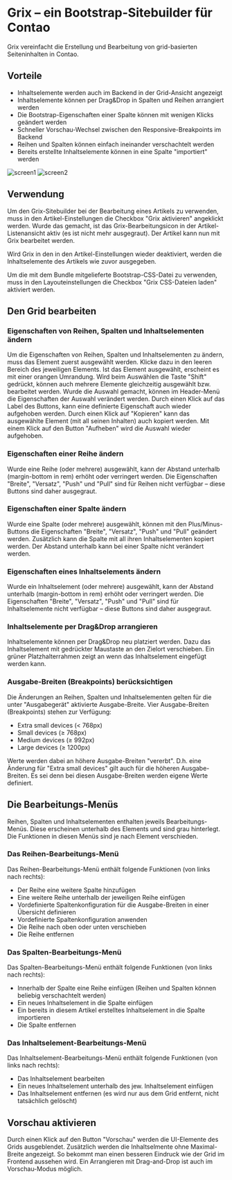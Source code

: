 # Grix – ein Bootstrap-Sitebuilder für Contao


Grix vereinfacht die Erstellung und Bearbeitung von grid-basierten Seiteninhalten in Contao.


## Vorteile
* Inhaltselemente werden auch im Backend in der Grid-Ansicht angezeigt
* Inhaltselemente können per Drag&Drop in Spalten und Reihen arrangiert werden
* Die Bootstrap-Eigenschaften einer Spalte können mit wenigen Klicks geändert werden
* Schneller Vorschau-Wechsel zwischen den Responsive-Breakpoints im Backend
* Reihen und Spalten können einfach ineinander verschachtelt werden
* Bereits erstellte Inhaltselemente können in eine Spalte "importiert" werden

![screen1](https://user-images.githubusercontent.com/4385048/103889062-1336f100-50e6-11eb-8844-925954f57a4e.png)
![screen2](https://user-images.githubusercontent.com/4385048/103889097-23e76700-50e6-11eb-9dbd-29688838b3d2.png)


## Verwendung
Um den Grix-Sitebuilder bei der Bearbeitung eines Artikels zu verwenden, muss in den Artikel-Einstellungen die Checkbox "Grix aktivieren" angeklickt werden. Wurde das gemacht, ist das Grix-Bearbeitungsicon in der Artikel-Listenansicht aktiv (es ist nicht mehr ausgegraut). Der Artikel kann nun mit Grix bearbeitet werden. 

Wird Grix in den in den Artikel-Einstellungen wieder deaktiviert, werden die Inhaltselemente des Artikels wie zuvor ausgegeben.

Um die mit dem Bundle mitgelieferte Bootstrap-CSS-Datei zu verwenden, muss in den Layouteinstellungen die Checkbox "Grix CSS-Dateien laden" aktiviert werden.


## Den Grid bearbeiten

### Eigenschaften von Reihen, Spalten und Inhaltselementen ändern
Um die Eigenschaften von Reihen, Spalten und Inhaltselementen zu ändern, muss das Element zuerst ausgewählt werden. Klicke dazu in den leeren Bereich des jeweiligen Elements. Ist das Element ausgewählt, erscheint es mit einer orangen Umrandung. Wird beim Auswählen die Taste "Shift" gedrückt, können auch mehrere Elemente gleichzeitig ausgewählt bzw. bearbeitet werden.
Wurde die Auswahl gemacht, können im Header-Menü die Eigenschaften der Auswahl verändert werden. 
Durch einen Klick auf das Label des Buttons, kann eine definierte Eigenschaft auch wieder aufgehoben werden.
Durch einen Klick auf "Kopieren" kann das ausgewählte Element (mit all seinen Inhalten) auch kopiert werden. Mit einem Klick auf den Button "Aufheben" wird die Auswahl wieder aufgehoben.

### Eigenschaften einer Reihe ändern
Wurde eine Reihe (oder mehrere) ausgewählt, kann der Abstand unterhalb (margin-bottom in rem) erhöht oder verringert werden.
Die Eigenschaften "Breite", "Versatz", "Push" und "Pull" sind für Reihen nicht verfügbar – diese Buttons sind daher ausgegraut.

### Eigenschaften einer Spalte ändern
Wurde eine Spalte (oder mehrere) ausgewählt, können  mit den Plus/Minus-Buttons die Eigenschaften "Breite", "Versatz", "Push" und "Pull" geändert werden. Zusätzlich kann die Spalte mit all ihren Inhaltselementen kopiert werden. Der Abstand unterhalb kann bei einer Spalte nicht verändert werden.

### Eigenschaften eines Inhaltselements ändern
Wurde ein Inhaltselement (oder mehrere) ausgewählt, kann der Abstand unterhalb (margin-bottom in rem) erhöht oder verringert werden.
Die Eigenschaften "Breite", "Versatz", "Push" und "Pull" sind für Inhaltselemente nicht verfügbar – diese Buttons sind daher ausgegraut.

### Inhaltselemente per Drag&Drop arrangieren
Inhaltselemente können per Drag&Drop neu platziert werden. Dazu das Inhaltselement mit gedrückter Maustaste an den Zielort verschieben. Ein grüner Platzhalterrahmen zeigt an wenn das Inhaltselement eingefügt werden kann.

### Ausgabe-Breiten (Breakpoints) berücksichtigen
Die Änderungen an Reihen, Spalten und Inhaltselementen gelten für die unter "Ausgabegerät" aktivierte Ausgabe-Breite. 
Vier Ausgabe-Breiten (Breakpoints) stehen zur Verfügung:
* Extra small devices (< 768px)
* Small devices (≥ 768px)
* Medium devices (≥ 992px)
* Large devices (≥ 1200px)

Werte werden dabei an höhere Ausgabe-Breiten "vererbt". D.h. eine Änderung für "Extra small devices" gilt auch für die höheren Ausgabe-Breiten. Es sei denn bei diesen Ausgabe-Breiten werden eigene Werte definiert.


## Die Bearbeitungs-Menüs 
Reihen, Spalten und Inhaltselementen enthalten jeweils Bearbeitungs-Menüs. Diese erscheinen unterhalb des Elements und sind grau hinterlegt. Die Funktionen in diesen Menüs sind je nach Element verschieden. 

### Das Reihen-Bearbeitungs-Menü
Das Reihen-Bearbeitungs-Menü enthält folgende Funktionen (von links nach rechts):
* Der Reihe eine weitere Spalte hinzufügen
* Eine weitere Reihe unterhalb der jeweiligen Reihe einfügen
* Vordefinierte Spaltenkonfiguration für die Ausgabe-Breiten in einer Übersicht definieren
* Vordefinierte Spaltenkonfiguration anwenden
* Die Reihe nach oben oder unten verschieben
* Die Reihe entfernen

### Das Spalten-Bearbeitungs-Menü
Das Spalten-Bearbeitungs-Menü enthält folgende Funktionen (von links nach rechts):
* Innerhalb der Spalte eine Reihe einfügen (Reihen und Spalten können beliebig verschachtelt werden)
* Ein neues Inhaltselement in die Spalte einfügen
* Ein bereits in diesem Artikel erstelltes Inhaltselement in die Spalte importieren
* Die Spalte entfernen

### Das Inhaltselement-Bearbeitungs-Menü
Das Inhaltselement-Bearbeitungs-Menü enthält folgende Funktionen (von links nach rechts):
* Das Inhaltselement bearbeiten
* Ein neues Inhaltselement unterhalb des jew. Inhaltselement einfügen
* Das Inhaltselement entfernen (es wird nur aus dem Grid entfernt, nicht tatsächlich gelöscht)


## Vorschau aktivieren
Durch einen Klick auf den Button "Vorschau" werden die UI-Elemente des Grids ausgeblendet. Zusätzlich werden die Inhaltselmente ohne Maximal-Breite angezeigt. So bekommt man einen besseren Eindruck wie der Grid im Frontend aussehen wird. Ein Arrangieren mit Drag-and-Drop ist auch im Vorschau-Modus möglich.